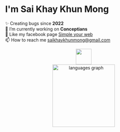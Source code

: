 <h1 align="left">I'm Sai Khay Khun Mong</h1>

####

<p align="left">✨ Creating bugs since <b>2022</b><br>
  🔭 I’m currently working on <b>Conceptians</b><br>
  📝 Like my facebook page <a href="https://www.facebook.com/profile.php?id=100086391128252">Simple your web</a><br>
  📫 How to reach me <a href="saikhaykhunmong@gmail.com">saikhaykhunmong@gmail.com</a></p>
<div align="center">
<img  style="margin: auto;" src="https://media.tenor.com/xvuydDAocrQAAAAi/doggo-dancing.gif" width="50" height="50" />
</div>
<div align="center">
  <img src="https://github-readme-stats.vercel.app/api/top-langs?username=khaykhun&locale=en&hide_title=false&layout=compact&card_width=320&langs_count=8&theme=dracula&hide_border=false&order=2" height="200" alt="languages graph"  />
</div>
